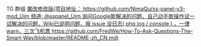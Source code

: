 TG 群组 [魔改修改版(项目地址： https://github.com/NimaQu/ss-panel-v3-mod_Uim 频道: @sspanel_Uim 询问Google能解决的问题、自己动手能操作试一试解决的问题，Wiki已说明问题，报 issue 没日志( php log / console ) ，一律warn，三次飞机票 https://github.com/FredWe/How-To-Ask-Questions-The-Smart-Way/blob/master/README-zh_CN.md)](https://github.com/NimaQu/ss-panel-v3-mod_Uim)